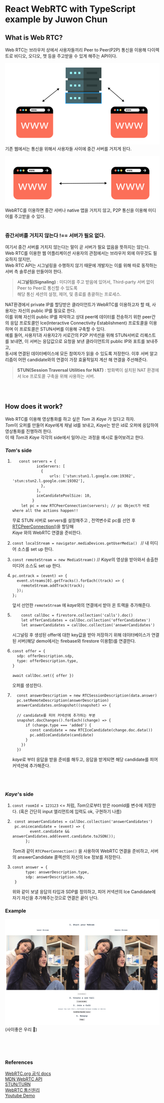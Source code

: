 # React WebRTC with TypeScript example by Juwon Chun

## What is Web RTC?

Web RTC는 브라우저 상에서 사용자들끼리 Peer to Peer(P2P) 통신을 이용해 다이렉트로 비디오, 오디오, 챗 등을 주고받을 수 있게 해주는 API이다.

![pic1](./src/assets/webrtc1.png)  
기존 웹에서는 통신을 위해서 사용자들 사이에 중간 서버를 거치게 된다.

![pic2](./src/assets/webrtc2.png)  
WebRTC를 이용하면 중간 서버나 native 앱을 거치지 않고, P2P 통신을 이용해 미디어를 주고받을 수 있다.
<br /><br/>

### 중간서버를 거치지 않는다 !== 서버가 필요 없다.

여기서 중간 서버를 거치지 않는다는 말이 곧 서버가 필요 없음을 뜻하지는 않는다.  
Web RTC를 이용한 웹 어플리케이션 사용자의 관점에서는 브라우저 외에 아무것도 필요하지 않지만,  
Web RTC API는 시그널링을 수행하지 않기 때문에 개발자는 이를 위해 따로 동작하는 서버 측 솔루션을 만들어야 한다.

> **시그널링(Signaling)** : 미디어를 주고 받음에 있어서, Third-party 서버 없이 Peer to Peer로 통신할 수 있도록  
> 해당 통신 세션의 설정, 제어, 및 종료를 총괄하는 프로세스.

NAT환경에서 private IP를 할당받은 클라이언트가 WebRTC를 이용하고자 할 때, 사용자는 자신의 public IP를 필요로 한다.  
이를 위해 자신의 public IP를 파악하고 상대 peer에 데이터를 전송하기 위한 peer간의 응답 프로토콜인 Ice(Interactive Connectivity Establishment) 프로토콜을 이용하며 이 프로토콜은 STUN서버를 이용해 구축할 수 있다.  
예를 들어, 사용자1과 사용자2가 서로간의 P2P 커넥션을 위해 STUN서버로 리퀘스트를 보내면, 이 서버는 응답값으로 요청을 보낸 클라이언트의 public IP와 포트를 보내주고,  
동시에 연결된 데이터베이스에 모든 참여자가 읽을 수 있도록 저장한다.
이후 서버 알고리즘이 어떤 candidate와의 연결이 가장 효율적일지 계산 해 연결을 주선해준다.

> **STUN(Session Traversal Utilities for NAT)** : 방화벽이 설치된 NAT 환경에서 Ice 프로토콜 구축을 위해 사용하는 서버.

<br/><br/>

## How does it work?

Web RTC를 이용해 영상통화를 하고 싶은 _Tom_ 과 _Kaye_ 가 있다고 하자.  
*Tom*이 오퍼를 만들어 *Kaye*에게 채널 id를 보내고, *Kaye*는 받은 id로 오퍼에 응답하여 영상통화를 진행하려 한다.  
이 때 *Tom*과 _Kaye_ 각각의 side에서 일어나는 과정을 예시로 들어보려고 한다.
<br />

### _Tom_'s side

1.  ```
       const servers = {
               iceServers: [
                 {
                     urls: ['stun:stun1.l.google.com:19302', 'stun:stun2.l.google.com:19302'],
                 },
               ],
               iceCandidatePoolSize: 10,
             }
        let pc = new RTCPeerConnection(servers); // pc Object가 바로 where all the actions happen!!

    ```

    무료 STUN 서버로 servers를 설정해주고 , 전역변수로 pc를 선언 후 [RTCPeerConnection()](https://developer.mozilla.org/ko/docs/Web/API/RTCPeerConnection)을 할당해  
     _Kaye_ 와의 WebRTC 연결을 준비한다.

2.  `const localStream = navigator.mediaDevices.getUserMedia() ` // 내 미디어 소스를 set up 한다.
3.  `const remoteStream = new MediaStream()` // *Kaye*의 영상을 받아와서 송출한 미디어 소스도 set up 한다.
4.  ```
    pc.ontrack = (event) => {
      event.streams[0].getTracks().forEach((track) => {
        remoteStream.addTrack(track);
      });
    };
    ```
    앞서 선언한 `remoteStream` 에 *kaye*와의 연결에서 받아 온 트랙을 추가해준다.
5.  ```
        const callDoc = firestore.collection('calls').doc()
        let offerCandidates = callDoc.collection('offerCandidates')
        let answerCandidates = callDoc.collection('answerCandidates')

    ```

    시그널링 후 생성된 offer에 대한 key값을 받아 저장하기 위해 데이터베이스가 연결된 서버(해당 demo에서는 firebase와 firestore 이용함)를 연결한다.

6.  ```
    const offer = {
      sdp: offerDescription.sdp,
      type: offerDescription.type,
    }

    await callDoc.set({ offer })
    ```

    오퍼를 생성한다.

7.  ```
      const answerDescription = new RTCSessionDescription(data.answer)
      pc.setRemoteDescription(answerDescription)
      answerCandidates.onSnapshot((snapshot) => {

      // candidate를 피어 커넥션에 추가하는 부분
      snapshot.docChanges().forEach((change) => {
          if (change.type === 'added') {
            const candidate = new RTCIceCandidate(change.doc.data())
            pc.addIceCandidate(candidate)
          }
        })
      })
    ```

    *kaye*로 부터 응답을 받을 준비를 해두고, 응답을 받게되면 해당 candidate를 피어 커넥션에 추가해준다.  
     <br /><br /><br />

### _Kaye_'s side

1. `const roomId = 123123` <= 처럼, *Tom*으로부터 받은 roomId를 변수에 저장한다. (혹은 간단히 input 엘리먼트에 입력도 ok, 구현하기 나름)

2. ```
    const answerCandidates = callDoc.collection('answerCandidates')
    pc.onicecandidate = (event) => {
           event.candidate && answerCandidates.add(event.candidate.toJSON());
         };
   ```
   *Tom*과 같이 `RTCPeerConnection()` 을 사용하여 WebRTC 연결을 준비하고, 서버의 answerCandidate 콜렉션의 자신의 Ice 정보를 저장한다.
3. ```
   const answer = {
         type: answerDescription.type,
         sdp: answerDescription.sdp,
    }
   ```
   위와 같이 보낼 응답의 타입과 SDP를 정의하고, 피어 커넥션의 Ice Candidate에 자기 자신을 추가해주는것으로 연결은 끝이 난다.

### Example

![pic3](./src/assets/webrtc3.png)  
(사이좋은 우리 🥰)

<br /><br/><br/>

### References

[WebRTC.org 공식 docs](https://webrtc.org/)  
[MDN WebRTC API](https://developer.mozilla.org/ko/docs/Web/API/WebRTC_API)  
[STUN/TURN](https://velog.io/@rolled-potatoes/webRTC-1-STUNTURN#webrtc-%EC%A0%88%EC%B0%A8)  
[WebRTC 통신원리](https://velog.io/@ehdrms2034/WebRTC-%EC%9B%B9%EB%B8%8C%EB%9D%BC%EC%9A%B0%EC%A0%80%EB%A1%9C-%ED%99%94%EC%83%81-%EC%B1%84%ED%8C%85%EC%9D%84-%EB%A7%8C%EB%93%A4-%EC%88%98-%EC%9E%88%EB%8B%A4%EA%B3%A0)  
[Youtube Demo](https://www.youtube.com/watch?v=WmR9IMUD_CY)
